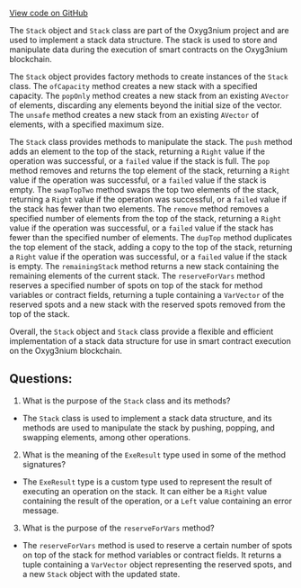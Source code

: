 [View code on GitHub](https://github.com/oxyg3nium/oxyg3nium/protocol/src/main/scala/org/oxyg3nium/protocol/vm/Stack.scala)

The `Stack` object and `Stack` class are part of the Oxyg3nium project and are used to implement a stack data structure. The stack is used to store and manipulate data during the execution of smart contracts on the Oxyg3nium blockchain. 

The `Stack` object provides factory methods to create instances of the `Stack` class. The `ofCapacity` method creates a new stack with a specified capacity. The `popOnly` method creates a new stack from an existing `AVector` of elements, discarding any elements beyond the initial size of the vector. The `unsafe` method creates a new stack from an existing `AVector` of elements, with a specified maximum size. 

The `Stack` class provides methods to manipulate the stack. The `push` method adds an element to the top of the stack, returning a `Right` value if the operation was successful, or a `failed` value if the stack is full. The `pop` method removes and returns the top element of the stack, returning a `Right` value if the operation was successful, or a `failed` value if the stack is empty. The `swapTopTwo` method swaps the top two elements of the stack, returning a `Right` value if the operation was successful, or a `failed` value if the stack has fewer than two elements. The `remove` method removes a specified number of elements from the top of the stack, returning a `Right` value if the operation was successful, or a `failed` value if the stack has fewer than the specified number of elements. The `dupTop` method duplicates the top element of the stack, adding a copy to the top of the stack, returning a `Right` value if the operation was successful, or a `failed` value if the stack is empty. The `remainingStack` method returns a new stack containing the remaining elements of the current stack. The `reserveForVars` method reserves a specified number of spots on top of the stack for method variables or contract fields, returning a tuple containing a `VarVector` of the reserved spots and a new stack with the reserved spots removed from the top of the stack. 

Overall, the `Stack` object and `Stack` class provide a flexible and efficient implementation of a stack data structure for use in smart contract execution on the Oxyg3nium blockchain.
## Questions: 
 1. What is the purpose of the `Stack` class and its methods?
- The `Stack` class is used to implement a stack data structure, and its methods are used to manipulate the stack by pushing, popping, and swapping elements, among other operations.

2. What is the meaning of the `ExeResult` type used in some of the method signatures?
- The `ExeResult` type is a custom type used to represent the result of executing an operation on the stack. It can either be a `Right` value containing the result of the operation, or a `Left` value containing an error message.

3. What is the purpose of the `reserveForVars` method?
- The `reserveForVars` method is used to reserve a certain number of spots on top of the stack for method variables or contract fields. It returns a tuple containing a `VarVector` object representing the reserved spots, and a new `Stack` object with the updated state.